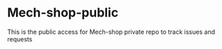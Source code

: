 # Mech-shop-public
This is the public access for Mech-shop private repo to track issues and requests
